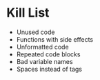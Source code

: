 Kill List
=========
* Unused code 
* Functions with side effects
* Unformatted code
* Repeated code blocks
* Bad variable names
* Spaces instead of tags
